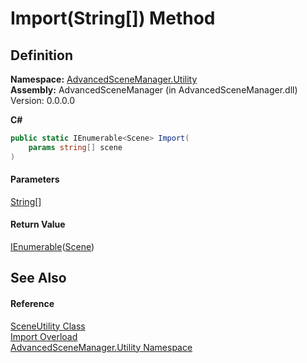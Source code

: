 # Import(String\[]) Method

## Definition

**Namespace:** [AdvancedSceneManager.Utility](N_AdvancedSceneManager_Utility.md)\
**Assembly:** AdvancedSceneManager (in AdvancedSceneManager.dll) Version: 0.0.0.0

**C#**

```c#
public static IEnumerable<Scene> Import(
	params string[] scene
)
```

#### Parameters

&#x20; [String](https://learn.microsoft.com/dotnet/api/system.string)\[]&#x20;

#### Return Value

[IEnumerable](https://learn.microsoft.com/dotnet/api/system.collections.generic.ienumerable-1)([Scene](T_AdvancedSceneManager_Models_Scene.md))

## See Also

#### Reference

[SceneUtility Class](T_AdvancedSceneManager_Utility_SceneUtility.md)\
[Import Overload](Overload_AdvancedSceneManager_Utility_SceneUtility_Import.md)\
[AdvancedSceneManager.Utility Namespace](N_AdvancedSceneManager_Utility.md)
